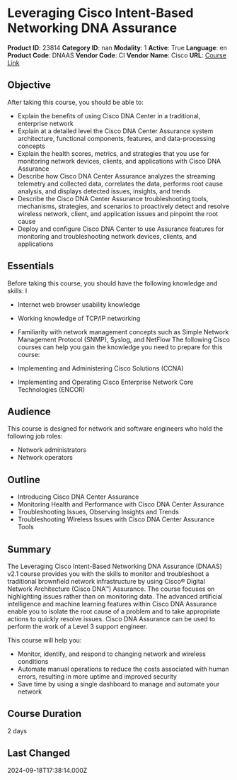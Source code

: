 # Leveraging Cisco Intent-Based Networking DNA Assurance

**Product ID**: 23814
**Category ID**: nan
**Modality**: 1
**Active**: True
**Language**: en
**Product Code**: DNAAS
**Vendor Code**: CI
**Vendor Name**: Cisco
**URL**: [Course Link](https://www.fastlaneus.com/course/cisco-dnaas)

## Objective
After taking this course, you should be able to:



- Explain the benefits of using Cisco DNA Center in a traditional, enterprise network
- Explain at a detailed level the Cisco DNA Center Assurance system architecture, functional components, features, and data-processing concepts
- Explain the health scores, metrics, and strategies that you use for monitoring network devices, clients, and applications with Cisco DNA Assurance
- Describe how Cisco DNA Center Assurance analyzes the streaming telemetry and collected data, correlates the data, performs root cause analysis, and displays detected issues, insights, and trends
- Describe the Cisco DNA Center Assurance troubleshooting tools, mechanisms, strategies, and scenarios to proactively detect and resolve wireless network, client, and application issues and pinpoint the root cause
- Deploy and configure Cisco DNA Center to use Assurance features for monitoring and troubleshooting network devices, clients, and applications

## Essentials
Before taking this course, you should have the following knowledge and skills:
I


- Internet web browser usability knowledge
- Working knowledge of TCP/IP networking
- Familiarity with network management concepts such as Simple Network Management Protocol (SNMP), Syslog, and NetFlow
The following Cisco courses can help you gain the knowledge you need to prepare for this course:



- Implementing and Administering Cisco Solutions (CCNA)
- Implementing and Operating Cisco Enterprise Network Core Technologies (ENCOR)

## Audience
This course is designed for network and software engineers who hold the following job roles:



- Network administrators
- Network operators

## Outline
- Introducing Cisco DNA Center Assurance
- Monitoring Health and Performance with Cisco DNA Center Assurance
- Troubleshooting Issues, Observing Insights and Trends
- Troubleshooting Wireless Issues with Cisco DNA Center Assurance Tools

## Summary
The Leveraging Cisco Intent-Based Networking DNA Assurance (DNAAS) v2.1 course provides you with the skills to monitor and troubleshoot a traditional brownfield network infrastructure by using Cisco® Digital Network Architecture (Cisco DNA™) Assurance. The course focuses on highlighting issues rather than on monitoring data. The advanced artificial intelligence and machine learning features within Cisco DNA Assurance enable you to isolate the root cause of a problem and to take appropriate actions to quickly resolve issues. Cisco DNA Assurance can be used to perform the work of a Level 3 support engineer.

This course will help you:



- Monitor, identify, and respond to changing network and wireless conditions
- Automate manual operations to reduce the costs associated with human errors, resulting in more uptime and improved security
- Save time by using a single dashboard to manage and automate your network

## Course Duration
2 days

## Last Changed
2024-09-18T17:38:14.000Z
